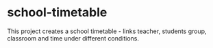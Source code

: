 # school-timetable
This project creates a school timetable  - links teacher, students group, classroom and time under different conditions.